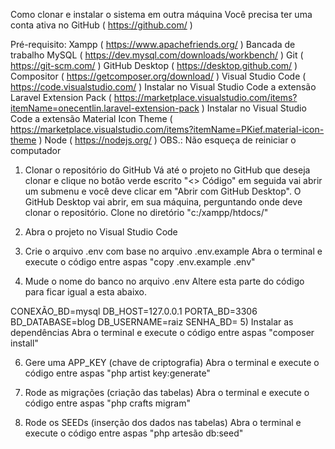 Como clonar e instalar o sistema em outra máquina
Você precisa ter uma conta ativa no GitHub ( https://github.com/ )

Pré-requisito:
Xampp ( https://www.apachefriends.org/ )
Bancada de trabalho MySQL ( https://dev.mysql.com/downloads/workbench/ )
Git ( https://git-scm.com/ )
GitHub Desktop ( https://desktop.github.com/ )
Compositor ( https://getcomposer.org/download/ )
Visual Studio Code ( https://code.visualstudio.com/ )
Instalar no Visual Studio Code a extensão Laravel Extension Pack ( https://marketplace.visualstudio.com/items?itemName=onecentlin.laravel-extension-pack )
Instalar no Visual Studio Code a extensão Material Icon Theme ( https://marketplace.visualstudio.com/items?itemName=PKief.material-icon-theme )
Node ( https://nodejs.org/ ) OBS.: Não esqueça de reiniciar o computador
1) Clonar o repositório do GitHub
Vá até o projeto no GitHub que deseja clonar e clique no botão verde escrito "<> Código" em seguida vai abrir um submenu e você deve clicar em "Abrir com GitHub Desktop". O GitHub Desktop vai abrir, em sua máquina, perguntando onde deve clonar o repositório. Clone no diretório "c:/xampp/htdocs/"

2) Abra o projeto no Visual Studio Code
3) Crie o arquivo .env com base no arquivo .env.example
Abra o terminal e execute o código entre aspas "copy .env.example .env"

4) Mude o nome do banco no arquivo .env
Altere esta parte do código para ficar igual a esta abaixo.

CONEXÃO_BD=mysql
DB_HOST=127.0.0.1
PORTA_BD=3306
BD_DATABASE=blog
DB_USERNAME=raiz
SENHA_BD=
5) Instalar as dependências
Abra o terminal e execute o código entre aspas "composer install"

6) Gere uma APP_KEY (chave de criptografia)
Abra o terminal e execute o código entre aspas "php artist key:generate"

7) Rode as migrações (criação das tabelas)
Abra o terminal e execute o código entre aspas "php crafts migram"

8) Rode os SEEDs (inserção dos dados nas tabelas)
Abra o terminal e execute o código entre aspas "php artesão db:seed"
